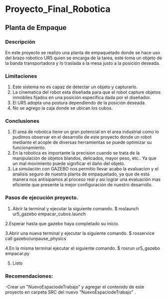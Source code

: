 # Proyecto_Final_Robotica
## Planta de Empaque 
### Descripción
En este proyecto se realizo una planta de empaquetado donde se hace uso del brazo robotico UR5 quien se encarga de la tarea, este toma un objeto de la banda transportadora y lo traslada a la mesa justo a la posición deseada.
### Limitaciones
1. Este sistema no es capaz de detectar un objeto y capturarlo.
2. La cinematica del robot esta diseñada para que el robot capture objetos inmobiles fijados en una posición especifica dada por el diseñador.
3. El UR5 adopta una postura dependiendo de la posición deseada.
4. No se agrego la caja donde se ubican los cubos.
### Conclusiones
1. El area de robotica tiene un gran potencial en el area industrial como lo pudimos observar en el desarrollo de este proyecto donde un robot mediante el acople de diversas herramientas se puede optimizar su funcionamiento.
2. En la robotica es importante la precision cuando se trata de la manipulación de objetos blandos, delicados, mayor peso, etc.. Ya que un mal movimiento puede significar el daño del objeto.
3. La simulación con GAZEBO nos permitio llevar acabo la evaluacion y el analisis seguro de nuestra planta de empaquetado, ya que de esta manera nos antisipamos al proceso real y asi lograr una evaluación mas eficiente que presente la mejor configuración de nuestro desarrollo.

### Pasos de ejecución proyecto.
1. Abrir la terminal y ejecutar la siguiente comando.
$ roslaunch ur5_gazebo empacar_cubos.launch

2.Esperar hasta que gazebo haya completado su inicio.

3.Abrir una nueva terminal y ejecutar la siguiente comando.
$ rosservice call gazebo/unpause_physics

4.En la misma terminal ejecutar el siguiente comando.
$ rosrun ur5_gazebo empacar.py

5. Listo

### Recomendaciones:
-Crear un "NuevoEspaciodeTrabajo" y agregar el contenido de este proyecto en carpeta SRC del nuevo "NuevoEspaciodeTrabajo" .




